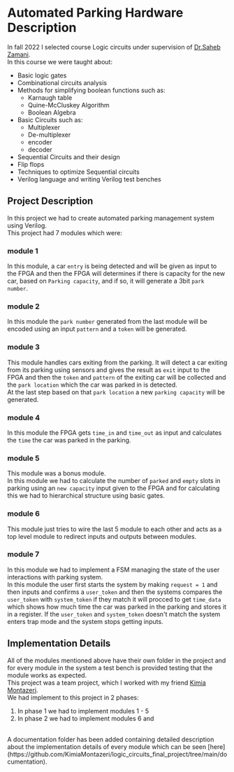 # Automated Parking Hardware Description
In fall 2022 I selected course Logic circuits under supervision of [Dr.Saheb Zamani](https://scholar.google.com/citations?user=qMmvqUwAAAAJ&hl=en). <br>
In this course we were taught about:
- Basic logic gates
- Combinational circuits analysis
- Methods for simplifying boolean functions such as:
  - Karnaugh table
  - Quine-McCluskey Algorithm
  - Boolean Algebra
- Basic Circuits such as:
  - Multiplexer
  - De-multiplexer
  - encoder
  - decoder
- Sequential Circuits and their design
- Flip flops
- Techniques to optimize Sequential circuits
- Verilog language and writing Verilog test benches

## Project Description
In this project we had to create automated parking management system using Verilog.<br>
This project had 7 modules which were:

### module 1
In this module, a car `entry` is being detected and will be given as input to the FPGA and then the FPGA will determines if there is capacity for the new car, based on `Parking capacity`, and if so, it will generate a 3bit `park number`.
### module 2
In this module the `park number` generated from the last module will be encoded using an input `pattern` and a `token` will be generated.
### module 3
This module handles cars exiting from the parking. It will detect a car exiting from its parking using sensors and gives the result as `exit` input to the FPGA and then the `token` and `pattern` of the exiting car will be collected and the `park location` which the car was parked in is detected.<br>
At the last step based on that `park location` a new `parking capacity` will be generated.
### module 4
In this module the FPGA gets `time_in` and `time_out` as input and calculates the `time` the car was parked in the parking.
### module 5
This module was a bonus module. <br> 
In this module we had to calculate the number of `parked` and `empty` slots in parking using an `new capacity` input given to the FPGA and for calculating this we had to hierarchical structure using basic gates.
### module 6
This module just tries to wire the last 5 module to each other and acts as a top level module to redirect inputs and outputs between modules.
### module 7
In this module we had to implement a FSM managing the state of the user interactions with parking system.<br>
In this module the user first starts the system by making `request = 1` and then inputs and confirms a `user_token` and then the systems compares the `user_token` with `system_token` if they match it will procced to get `time_data` which shows how much time the car was parked in the parking and stores it in a register. If the `user_token` and `system_token` doesn't match the system enters trap mode and the system stops getting inputs.

## Implementation Details
All of the modules mentioned above have their own folder in the project and for every module in the system a test bench is provided testing that the module works as expected.<br>
This project was a team project, which I worked with my friend [Kimia Montazeri](https://github.com/KimiaMontazeri). <br>
We had implement to this project in 2 phases:
1. In phase 1 we had to implement modules 1 - 5
2. In phase 2 we had to implement modules 6 and 
<br>
A documentation folder has been added containing detailed description about the implementation details of every module which can be seen [here](https://github.com/KimiaMontazeri/logic_circuits_final_project/tree/main/documentation).